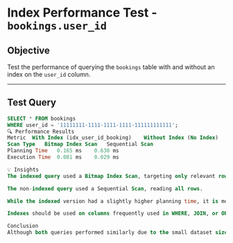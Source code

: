 # Index Performance Test - `bookings.user_id`

## Objective
Test the performance of querying the `bookings` table with and without an index on the `user_id` column.

---

## Test Query

```sql
SELECT * FROM bookings 
WHERE user_id = '11111111-1111-1111-1111-111111111111';
🔍 Performance Results
Metric	With Index (idx_user_id_booking)	Without Index (No Index)
Scan Type	Bitmap Index Scan	Sequential Scan
Planning Time	0.165 ms	0.630 ms
Execution Time	0.081 ms	0.029 ms

💡 Insights
The indexed query used a Bitmap Index Scan, targeting only relevant rows.

The non-indexed query used a Sequential Scan, reading all rows.

While the indexed version had a slightly higher planning time, it is more scalable for larger datasets.

Indexes should be used on columns frequently used in WHERE, JOIN, or ORDER BY clauses.

Conclusion
Although both queries performed similarly due to the small dataset size, indexes significantly improve performance on large datasets. Keeping strategic indexes like idx_user_id_booking helps reduce load and speed up read operations.